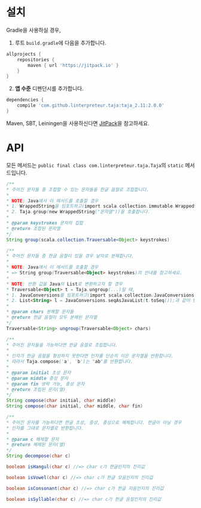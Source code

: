 # 설치

Gradle을 사용하실 경우,

1. 루트 `build.gradle`에 다음을 추가합니다.
```gradle
allprojects {
    repositories {
        maven { url 'https://jitpack.io' }
    }
}
```

2. **앱 수준** 디펜던시를 추가합니다.
```gradle
dependencies {
    compile 'com.github.linterpreteur.taja:taja_2.11:2.0.0'
}
```

Maven, SBT, Leiningen을 사용하신다면 [JitPack](https://jitpack.io/#linterpreteur/taja)을 참고하세요.

# API

모든 메서드는 `public final class com.linterpreteur.taja.Taja`의 `static` 메서드입니다.

```java
/**
* 주어진 문자들 중 조합할 수 있는 문자들을 한글 음절로 조합합니다.
*
* NOTE: Java에서 이 메서드를 호출할 경우
* 1. WrappedString을 임포트하고(import scala.collection.immutable.WrappedString;)
* 2. Taja.group(new WrappedString("문자열"))을 호출합니다.
*
* @param keystrokes 문자의 집합
* @return 조합된 문자열
*/
String group(scala.collection.Traversable<Object> keystrokes)
```

```java
/**
* 주어진 문자들 중 한글 음절이 있을 경우 낱자로 분해합니다.
*
* NOTE: Java에서 이 메서드를 호출할 경우
* => String group(Traversable<Object> keystrokes)의 안내를 참고하세요.
*
* NOTE: 반환 값을 Java의 List로 변환하고자 할 경우
* Traversable<Object> t = Taja.ungroup(...)일 때,
* 1. JavaConversions를 임포트하고(import scala.collection.JavaConversions;)
* 2. List<String> l = JavaConversions.seqAsJavaList(t.toSeq());과 같이 변환합니다.
*
* @param chars 분해할 문자들
* @return 한글 음절이 모두 분해된 문자열
*/
Traversable<String> ungroup(Traversable<Object> chars)
```

```java
/**
* 주어진 문자들을 가능하다면 한글 음절로 조립합니다.
*
* 인자가 한글 음절을 형성하지 못한다면 인자를 단순히 이은 문자열을 반환합니다.
* 따라서 Taja.compose('a', 'b')는 "ab"를 반환합니다.
*
* @param initial 초성 문자
* @param middle 중성 문자
* @param fin 생략 가능, 종성 문자
* @return 조립된 문자(열)
*/
String compose(char initial, char middle)
String compose(char initial, char middle, char fin)
```

```java
/**
* 주어진 문자를 가능하다면 한글 초성, 중성, 종성으로 해체합니다. 한글이 아닐 경우
* 인자를 그대로 문자열로 반환합니다.
*
* @param c 해체할 문자
* @return 해체된 문자(열)
*/
String decompose(char c)
```

```java
boolean isHangul(char c) //=> char c가 한글인지의 진리값
```

```java
boolean isVowel(char c) //=> char c가 한글 모음인지의 진리값
```

```java
boolean isConsonant(char c) //=> char c가 한글 자음인지의 진리값
```

```java
boolean isSyllable(char c) //=> char c가 한글 음절인지의 진리값
```